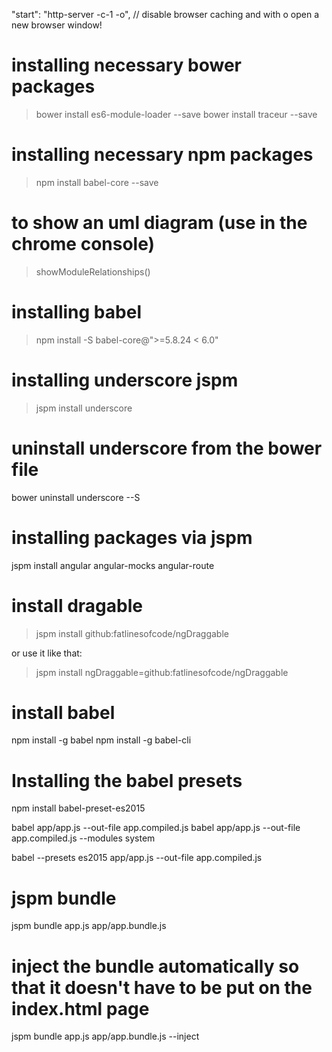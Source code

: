 "start": "http-server -c-1 -o",
// disable browser caching and with o open a new browser window!

# installing necessary bower packages
> bower install es6-module-loader --save
> bower install traceur --save

# installing necessary npm packages
> npm install babel-core --save

# to show an uml diagram (use in the chrome console)
> showModuleRelationships()

# installing babel
> npm install -S babel-core@">=5.8.24 < 6.0"

# installing underscore jspm
> jspm install underscore

# uninstall underscore from the bower file
bower uninstall underscore --S

# installing packages via jspm
jspm install angular angular-mocks angular-route

# install dragable
> jspm install github:fatlinesofcode/ngDraggable

or use it like that: 
> jspm install ngDraggable=github:fatlinesofcode/ngDraggable

# install babel
npm install -g babel
npm install -g babel-cli

# Installing the babel presets
npm install babel-preset-es2015

babel app/app.js --out-file app.compiled.js
babel app/app.js --out-file app.compiled.js --modules system

babel --presets es2015 app/app.js --out-file app.compiled.js

# jspm bundle
jspm bundle app.js app/app.bundle.js


# inject the bundle automatically so that it doesn't have to be put on the index.html page
jspm bundle app.js app/app.bundle.js --inject


